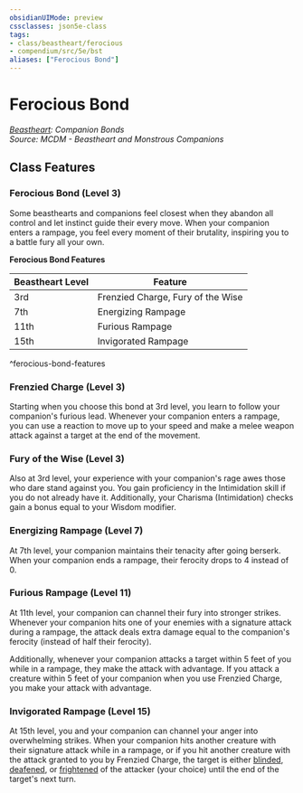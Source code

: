```yaml
---
obsidianUIMode: preview
cssclasses: json5e-class
tags:
- class/beastheart/ferocious
- compendium/src/5e/bst
aliases: ["Ferocious Bond"]
---
```

# Ferocious Bond
*[Beastheart](./beastheart-bst.md#): Companion Bonds*  
*Source: MCDM - Beastheart and Monstrous Companions*  


## Class Features

### Ferocious Bond (Level 3)

Some beasthearts and companions feel closest when they abandon all control and let instinct guide their every move. When your companion enters a rampage, you feel every moment of their brutality, inspiring you to a battle fury all your own.

**Ferocious Bond Features**

| Beastheart Level | Feature |
|------------------|---------|
| 3rd | Frenzied Charge, Fury of the Wise |
| 7th | Energizing Rampage |
| 11th | Furious Rampage |
| 15th | Invigorated Rampage |
^ferocious-bond-features

### Frenzied Charge (Level 3)

Starting when you choose this bond at 3rd level, you learn to follow your companion's furious lead. Whenever your companion enters a rampage, you can use a reaction to move up to your speed and make a melee weapon attack against a target at the end of the movement.

### Fury of the Wise (Level 3)

Also at 3rd level, your experience with your companion's rage awes those who dare stand against you. You gain proficiency in the Intimidation skill if you do not already have it. Additionally, your Charisma (Intimidation) checks gain a bonus equal to your Wisdom modifier.

### Energizing Rampage (Level 7)

At 7th level, your companion maintains their tenacity after going berserk. When your companion ends a rampage, their ferocity drops to 4 instead of 0.

### Furious Rampage (Level 11)

At 11th level, your companion can channel their fury into stronger strikes. Whenever your companion hits one of your enemies with a signature attack during a rampage, the attack deals extra damage equal to the companion's ferocity (instead of half their ferocity).

Additionally, whenever your companion attacks a target within 5 feet of you while in a rampage, they make the attack with advantage. If you attack a creature within 5 feet of your companion when you use Frenzied Charge, you make your attack with advantage.

### Invigorated Rampage (Level 15)

At 15th level, you and your companion can channel your anger into overwhelming strikes. When your companion hits another creature with their signature attack while in a rampage, or if you hit another creature with the attack granted to you by Frenzied Charge, the target is either [blinded](../../Rules%20&%20Options/5e%20Rules/conditions.md##blinded), [deafened](../../Rules%20&%20Options/5e%20Rules/conditions.md##deafened), or [frightened](../../Rules%20&%20Options/5e%20Rules/conditions.md##frightened) of the attacker (your choice) until the end of the target's next turn.